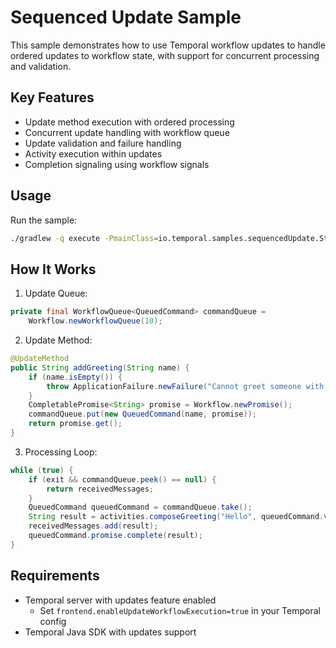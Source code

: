 # Sequenced Update Sample

This sample demonstrates how to use Temporal workflow updates to handle ordered updates to workflow state, with support for concurrent processing and validation.

## Key Features

- Update method execution with ordered processing
- Concurrent update handling with workflow queue
- Update validation and failure handling
- Activity execution within updates
- Completion signaling using workflow signals

## Usage

Run the sample:
```bash
./gradlew -q execute -PmainClass=io.temporal.samples.sequencedUpdate.Starter
```

## How It Works

1. Update Queue:
```java
private final WorkflowQueue<QueuedCommand> commandQueue = 
    Workflow.newWorkflowQueue(10);
```

2. Update Method:
```java
@UpdateMethod
public String addGreeting(String name) {
    if (name.isEmpty()) {
        throw ApplicationFailure.newFailure("Cannot greet someone with an empty name", "Failure");
    }
    CompletablePromise<String> promise = Workflow.newPromise();
    commandQueue.put(new QueuedCommand(name, promise));
    return promise.get();
}
```

3. Processing Loop:
```java
while (true) {
    if (exit && commandQueue.peek() == null) {
        return receivedMessages;
    }
    QueuedCommand queuedCommand = commandQueue.take();
    String result = activities.composeGreeting("Hello", queuedCommand.value);
    receivedMessages.add(result);
    queuedCommand.promise.complete(result);
}
```

## Requirements

- Temporal server with updates feature enabled
  - Set `frontend.enableUpdateWorkflowExecution=true` in your Temporal config
- Temporal Java SDK with updates support
